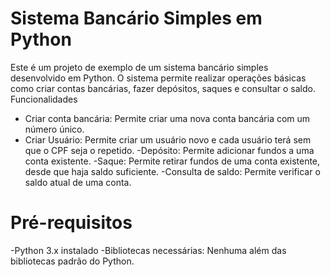 <h1>Sistema Bancário Simples em Python</h1>
Este é um projeto de exemplo de um sistema bancário simples desenvolvido em Python. O sistema permite realizar operações básicas como criar contas bancárias, fazer depósitos, saques e consultar o saldo.
Funcionalidades

  - Criar conta bancária: Permite criar uma nova conta bancária com um número único. 
  - Criar Usuário: Permite criar um usuário novo e cada usuário terá sem que o CPF seja o repetido. 
  -Depósito: Permite adicionar fundos a uma conta existente.
  -Saque: Permite retirar fundos de uma conta existente, desde que haja saldo suficiente.
  -Consulta de saldo: Permite verificar o saldo atual de uma conta.

<h1>Pré-requisitos</h1>
  -Python 3.x instalado
  -Bibliotecas necessárias: Nenhuma além das bibliotecas padrão do Python.
